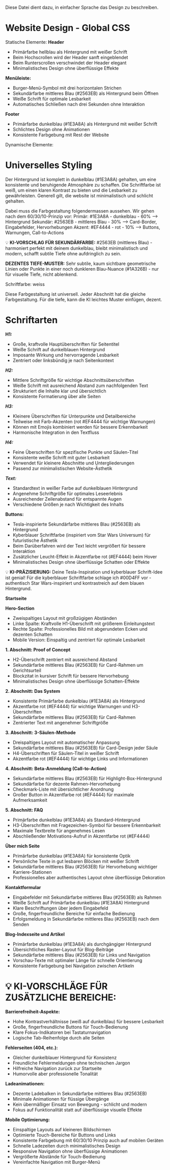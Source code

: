 Diese Datei dient dazu, in einfacher Sprache das Design zu beschreiben.

# Website Design - Global CSS

Statische Elemente:
**Header**

- Primärfarbe hellblau als Hintergrund mit weißer Schrift
- Beim Hochscrollen wird der Header sanft eingeblendet
- Beim Runterscrollen verschwindet der Header elegant
- Minimalistisches Design ohne überflüssige Effekte

**Menüleiste:**

- Burger-Menü-Symbol mit drei horizontalen Strichen
- Sekundärfarbe mittleres Blau (#2563EB) als Hintergrund beim Öffnen
- Weiße Schrift für optimale Lesbarkeit
- Automatisches Schließen nach drei Sekunden ohne Interaktion

**Footer**

- Primärfarbe dunkelblau (#1E3A8A) als Hintergrund mit weißer Schrift
- Schlichtes Design ohne Animationen
- Konsistente Farbgebung mit Rest der Website

Dynamische Elemente:

# Universelles Styling

Der Hintergrund ist komplett in dunkelblau (#1E3A8A) gehalten, um eine konsistente und beruhigende Atmosphäre zu schaffen. Die Schriftfarbe ist weiß, um einen klaren Kontrast zu bieten und die Lesbarkeit zu gewährleisten.
Generell gilt, die website ist minimalistisch und schlicht gehalten.

Dabei muss die Farbgestaltung folgendermassen aussehen. Wir gehen nach dem 60/30/10-Prinzip vor:
Primär: #1E3A8A - dunkelblau - 60% --> Hintergrund
Sekundär: #2563EB - mittleres Blau - 30% --> Card-Border, Eingabefelder, Hervorhebungen
Akzent: #EF4444 - rot - 10% --> Buttons, Warnungen, Call-to-Actions

💡 **KI-VORSCHLAG FÜR SEKUNDÄRFARBE:** #2563EB (mittleres Blau) - harmoniert perfekt mit deinem dunkelblau, bleibt minimalistisch und modern, schafft subtile Tiefe ohne aufdringlich zu sein.

**DEZENTES TIEFE-MUSTER:** Sehr subtile, kaum sichtbare geometrische Linien oder Punkte in einer noch dunkleren Blau-Nuance (#1A326B) - nur für visuelle Tiefe, nicht ablenkend.

Schriftfarbe: weiss

Diese Farbgestaltung ist universell. Jeder Abschnitt hat die gleiche Farbgestaltung.
Für die tiefe, kann die KI leichtes Muster einfügen, dezent.

# Schriftarten

**H1:**

- Große, kraftvolle Hauptüberschriften für Seitentitel
- Weiße Schrift auf dunkelblauen Hintergrund
- Imposante Wirkung und hervorragende Lesbarkeit
- Zentriert oder linksbündig je nach Seitenkontext

**_H2:_**

- Mittlere Schriftgröße für wichtige Abschnittsüberschriften
- Weiße Schrift mit ausreichend Abstand zum nachfolgenden Text
- Strukturiert die Inhalte klar und übersichtlich
- Konsistente Formatierung über alle Seiten

**_H3:_**

- Kleinere Überschriften für Unterpunkte und Detailbereiche
- Teilweise mit Farb-Akzenten (rot #EF4444 für wichtige Warnungen)
- Können mit Emojis kombiniert werden für bessere Erkennbarkeit
- Harmonische Integration in den Textfluss

**_H4:_**

- Feine Überschriften für spezifische Punkte und Säulen-Titel
- Konsistente weiße Schrift mit guter Lesbarkeit
- Verwendet für kleinere Abschnitte und Untergliederungen
- Passend zur minimalistischen Website-Ästhetik

**_Text:_**

- Standardtext in weißer Farbe auf dunkelblauen Hintergrund
- Angenehme Schriftgröße für optimales Leseerlebnis
- Ausreichender Zeilenabstand für entspannte Augen
- Verschiedene Größen je nach Wichtigkeit des Inhalts

**Buttons:**

- Tesla-inspirierte Sekundärfarbe mittleres Blau (#2563EB) als Hintergrund
- Kyberblauer Schriftfarbe (inspiriert vom Star Wars Universum) für futuristische Ästhetik
- Beim Darüberfahren wird der Text leicht vergrößert für bessere Interaktion
- Zusätzlicher Leucht-Effekt in Akzentfarbe rot (#EF4444) beim Hover
- Minimalistisches Design ohne überflüssige Schatten oder Effekte

💡 **KI-PRÄZISIERUNG:** Deine Tesla-Inspiration und kyberblauer Schrift-Idee ist genial! Für die kyberblauer Schriftfarbe schlage ich #00D4FF vor - authentisch Star Wars-inspiriert und kontrastreich auf dem blauen Hintergrund.

**Startseite**

**Hero-Section**

- Zweispaltiges Layout mit großzügigen Abständen
- Linke Spalte: Kraftvolle H1-Überschrift mit größerem Einleitungstext
- Rechte Spalte: Professionelles Bild mit abgerundeten Ecken und dezenten Schatten
- Mobile Version: Einspaltig und zentriert für optimale Lesbarkeit

**1. Abschnitt: Proof of Concept**

- H2-Überschrift zentriert mit ausreichend Abstand
- Sekundärfarbe mittleres Blau (#2563EB) für Card-Rahmen um Gerichtsurteil
- Blockzitat in kursiver Schrift für bessere Hervorhebung
- Minimalistisches Design ohne überflüssige Schatten-Effekte

**2. Abschnitt: Das System**

- Konsistente Primärfarbe dunkelblau (#1E3A8A) als Hintergrund
- Akzentfarbe rot (#EF4444) für wichtige Warnungen und H3-Überschriften
- Sekundärfarbe mittleres Blau (#2563EB) für Card-Rahmen
- Zentrierter Text mit angenehmer Schriftgröße

**3. Abschnitt: 3-Säulen-Methode**

- Dreispaltiges Layout mit automatischer Anpassung
- Sekundärfarbe mittleres Blau (#2563EB) für Card-Design jeder Säule
- H4-Überschriften für Säulen-Titel in weißer Schrift
- Akzentfarbe rot (#EF4444) für wichtige Links und Informationen

**4. Abschnitt: Beta-Anmeldung (Call-to-Action)**

- Sekundärfarbe mittleres Blau (#2563EB) für Highlight-Box-Hintergrund
- Sekundärfarbe für dezente Rahmen-Hervorhebung
- Checkmark-Liste mit übersichtlicher Anordnung
- Großer Button in Akzentfarbe rot (#EF4444) für maximale Aufmerksamkeit

**5. Abschnitt: FAQ**

- Primärfarbe dunkelblau (#1E3A8A) als Standard-Hintergrund
- H3-Überschriften mit Fragezeichen-Symbol für bessere Erkennbarkeit
- Maximale Textbreite für angenehmes Lesen
- Abschließender Motivations-Aufruf in Akzentfarbe rot (#EF4444)

**Über mich Seite**

- Primärfarbe dunkelblau (#1E3A8A) für konsistente Optik
- Persönliche Texte in gut lesbaren Blöcken mit weißer Schrift
- Sekundärfarbe mittleres Blau (#2563EB) für Hervorhebung wichtiger Karriere-Stationen
- Professionelles aber authentisches Layout ohne überflüssige Dekoration

**Kontaktformular**

- Eingabefelder mit Sekundärfarbe mittleres Blau (#2563EB) als Rahmen
- Weiße Schrift auf Primärfarbe dunkelblau (#1E3A8A) Hintergrund
- Klare Beschriftungen über jedem Eingabefeld
- Große, fingerfreundliche Bereiche für einfache Bedienung
- Erfolgsmeldung in Sekundärfarbe mittleres Blau (#2563EB) nach dem Senden

**Blog-Indexseite und Artikel**

- Primärfarbe dunkelblau (#1E3A8A) als durchgängiger Hintergrund
- Übersichtliches Raster-Layout für Blog-Beiträge
- Sekundärfarbe mittleres Blau (#2563EB) für Links und Navigation
- Vorschau-Texte mit optimaler Länge für schnelle Orientierung
- Konsistente Farbgebung bei Navigation zwischen Artikeln

# 💡 **KI-VORSCHLÄGE FÜR ZUSÄTZLICHE BEREICHE:**

**Barrierefreiheit-Aspekte:**

- Hohe Kontrastverhältnisse (weiß auf dunkelblau) für bessere Lesbarkeit
- Große, fingerfreundliche Buttons für Touch-Bedienung
- Klare Fokus-Indikatoren bei Tastaturnavigation
- Logische Tab-Reihenfolge durch alle Seiten

**Fehlerseiten (404, etc.):**

- Gleicher dunkelblauer Hintergrund für Konsistenz
- Freundliche Fehlermeldungen ohne technischen Jargon
- Hilfreiche Navigation zurück zur Startseite
- Humorvolle aber professionelle Tonalität

**Ladeanimationen:**

- Dezente Ladebalken in Sekundärfarbe mittleres Blau (#2563EB)
- Minimale Animationen für flüssige Übergänge
- Kein übermäßiger Einsatz von Bewegung - schlicht und modern
- Fokus auf Funktionalität statt auf überflüssige visuelle Effekte

**Mobile Optimierung:**

- Einspaltige Layouts auf kleineren Bildschirmen
- Optimierte Touch-Bereiche für Buttons und Links
- Konsistente Farbgebung mit 60/30/10 Prinzip auch auf mobilen Geräten
- Schnelle Ladezeiten durch minimalistisches Design
- Responsive Navigation ohne überflüssige Animationen
- Vergrößerte Abstände für Touch-Bedienung
- Vereinfachte Navigation mit Burger-Menü
